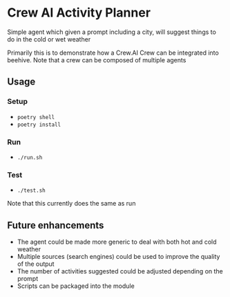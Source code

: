 # Crew AI Activity Planner

Simple agent which given a prompt including a city, will suggest things to do in the cold or wet weather

Primarily this is to demonstrate how a Crew.AI Crew can be integrated into beehive.  Note that a crew can be composed of multiple agents

## Usage

### Setup

- `poetry shell`
- `poetry install`

### Run

- `./run.sh`

### Test

- `./test.sh`

Note that this currently does the same as run

## Future enhancements

- The agent could be made more generic to deal with both hot and cold weather
- Multiple sources (search engines) could be used to improve the quality of the output
- The number of activities suggested could be adjusted depending on the prompt
- Scripts can be packaged into the module